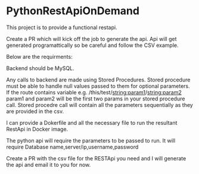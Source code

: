 # PythonRestApiOnDemand
This project is to provide a functional restapi.

Create a PR which will kick off the job to generate the api. Api will get generated programattically so be careful and follow the CSV example. 

Below are the requirments:

Backend should be MySQL.

Any calls to backend are made using Stored Procedures.
Stored procedure must be able to handle null values passed to them for optional parameters.
If the route contains variable e.g. /this/test/<string:param1>/<string:param2> param1 and param2 will be the first two params
in your stored procedure call.
Stored procedre call will contain all the parameters sequentially as they are provided in the csv.

I can provide a Dokerfile and all the necessary file to run the resultant RestApi in Docker image.

The python api will require the parameters to be passed to run. 
It will require Database name,server/ip,username,password

Create a PR with the csv file for the RESTApi you need and I will generate the api and email it to you for now.
